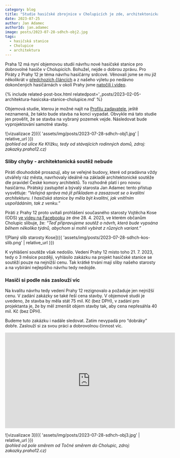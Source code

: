 ```yaml
---
category: blog
title: "Studie hasičské zbrojnice v Cholupicích je zde, architektonická soutěž i přes slib starosty nebude"
date: 2023-07-25
author: Jan Adamec
authorId: jan.adamec
image: posts/2023-07-28-sdhch-obj2.jpg
tags:
  - hasičská stanice
  - Cholupice
  - architektura
---
```


Praha 12 má nyní objemovou studii návrhu nové hasičské stanice pro dobrovolné hasiče v Cholupicích. Bohužel, nejde o dobrou zprávu. Pro Piráty z Prahy 12 je téma návrhu hasičárny srdcové. Věnovali jsme se mu již několikrát v [předchozích článcích](https://praha12.pirati.cz/aktuality/architektura-hasicska-stanice-cholupice.html) a z našeho výletu po nedávno dokončených hasičárnách v okolí Prahy jsme [natočili i video](https://praha12.pirati.cz/aktuality/video-vylet-hasicske-stanice.html).

{% include related-post-box.html relatedpost='_posts/2023-02-05-architektura-hasicska-stanice-cholupice.md' %}

Objemová studie, kterou je možné najít na [Profilu zadavatele](https://zakazky.praha12.cz/document_2360/4188850f9f7a8302f14f26ef840cf816-2303_mcp12_objemova-studie_hasicska-zbrojnice-cholupice-pdf), ještě neznamená, že takto bude stavba na konci vypadat. Obvykle má tato studie jen prověřit, že se stavba na vybraný pozemek vejde. Následovat bude vyprojektování samotné stavby.

![vizualizace 2]({{ 'assets/img/posts/2023-07-28-sdhch-obj1.jpg' | relative_url }})<br/>
_(pohled od ulice Ke Křížku, tedy od stávajících rodinných domů, zdroj: zakazky.praha12.cz)_

### Sliby chyby - architektonická soutěž nebude

Piráti dlouhodobě prosazují, aby se veřejné budovy, které od pradávna vždy utvářely ráz města, navrhovaly ideálně na základě architektonické soutěže dle pravidel České komory architektů. To rozhodně platí i pro novou hasičárnu. Pirátský zastupitel a bývalý starosta Jan Adamec tento přístup vysvětluje: _“Veřejná správa má jít příkladem a zasazovat se o kvalitní architekturu. I hasičská stanice by měla být kvalitní, jak vnitřním uspořádáním, tak z venku.”_

Piráti z Prahy 12 proto uvítali prohlášení současného starosty Vojtěcha Kose (ODS) [ve videu na Facebooku](https://www.facebook.com/vojtech.kos.39/posts/pfbid0Zf1GZoacsRVdQDPoeRwDJvwenM6hf4qfveKdgdYk2DutsCKCDXdbL3Z8uo5wa7A3l) ze dne 28. 4. 2023, ve kterém občanům Cholupic slibuje, že: _“Teď připravujeme soutěž o návrh, která bude vypsána během několika týdnů, abychom si mohli vybírat z různých variant.”_

![Planý slib starosty Kose]({{ 'assets/img/posts/2023-07-28-sdhch-kos-slib.png' | relative_url }})

K vyhlášení soutěže však nedošlo. Vedení Prahy 12 místo toho 21. 7. 2023, tedy o 3 měsíce později, vyhlásilo zakázku na projekt hasičské stanice se soutěží pouze na nejnižší cenu. Tak krátké trvání mají sliby našeho starosty a na vybírání nejlepšího návrhu tedy nedojde.

### Hasiči si podle nás zaslouží víc

Na kvalitu návrhu tedy vedení Prahy 12 rezignovalo a požaduje jen nejnižší cenu. V zadání zakázky se také řeší cena stavby. V objemové studii je uvedeno, že stavba by měla stát 75 mil. Kč (bez DPH), v zadání pro projektanta je, že by měl zmenšit objem stavby tak, aby cena nepřesáhla 40 mil. Kč (bez DPH).

Budeme tuto zakázku i nadále sledovat. Zatím nevypadá pro “dobráky” dobře. Zaslouží si za svou práci a dobrovolnou činnost víc.

<iframe width="560" height="315" src="https://www.youtube.com/embed/vR1hgamNmqA" title="YouTube video player" frameborder="0" allow="accelerometer; autoplay; clipboard-write; encrypted-media; gyroscope; picture-in-picture" allowfullscreen></iframe>

![vizualizace 3]({{ 'assets/img/posts/2023-07-28-sdhch-obj3.jpg' | relative_url }})<br/>
_(pohled od pole směrem od Točné směrem do Cholupic, zdroj: zakazky.praha12.cz)_


